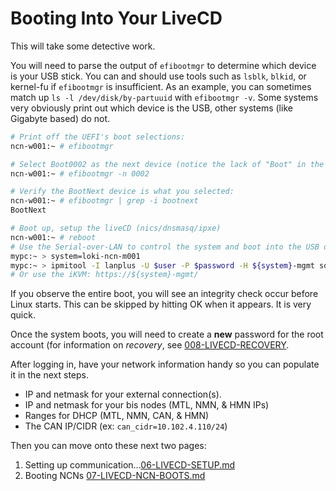 # Booting Into Your LiveCD

This will take some detective work.

You will need to parse the output of `efibootmgr` to determine which device is your USB stick. You can and should use tools such as `lsblk`, `blkid`, or kernel-fu if `efibootmgr` is insufficient. As an example, you can sometimes match up `ls -l /dev/disk/by-partuuid` with `efibootmgr -v`.  Some systems very obviously print out which device is the USB, other systems (like Gigabyte based) do not.

```bash
# Print off the UEFI's boot selections:
ncn-w001:~ # efibootmgr

# Select Boot0002 as the next device (notice the lack of "Boot" in the ID number.
ncn-w001:~ # efibootmgr -n 0002

# Verify the BootNext device is what you selected:
ncn-w001:~ # efibootmgr | grep -i bootnext
BootNext
```

```bash
# Boot up, setup the liveCD (nics/dnsmasq/ipxe)
ncn-w001:~ # reboot                                                       
# Use the Serial-over-LAN to control the system and boot into the USB drive                 
mypc:~ > system=loki-ncn-m001
mypc:~ > ipmitool -I lanplus -U $user -P $password -H ${system}-mgmt sol activate
# Or use the iKVM: https://${system}-mgmt/
```

If you observe the entire boot, you will see an integrity check occur before Linux starts. This can be skipped by hitting OK when it appears. It is very quick.


Once the system boots, you will need to create a **new** password for the root account (for information
on _recovery_, see [008-LIVECD-RECOVERY](008-LIVECD-RECOVERY.md).

After logging in, have your network information handy so you can populate it in the next steps.
- IP and netmask for your external connection(s).
- IP and netmask for your bis nodes (MTL, NMN, & HMN IPs)
- Ranges for DHCP (MTL, NMN, CAN, & HMN)
- The CAN IP/CIDR (ex: `can_cidr=10.102.4.110/24`)

Then you can move onto these next two pages:
1. Setting up communication...[06-LIVECD-SETUP.md](006-LIVECD-SETUP.md)
2. Booting NCNs [07-LIVECD-NCN-BOOTS.md](007-LIVECD-NCN-BOOTS.md)
